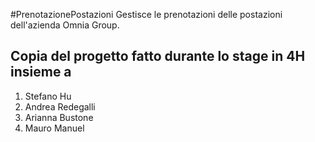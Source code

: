 #PrenotazionePostazioni
Gestisce le prenotazioni delle postazioni dell'azienda Omnia Group.

## Copia del progetto fatto durante lo stage in 4H insieme a
1) Stefano Hu
2) Andrea Redegalli
3) Arianna Bustone
4) Mauro Manuel
